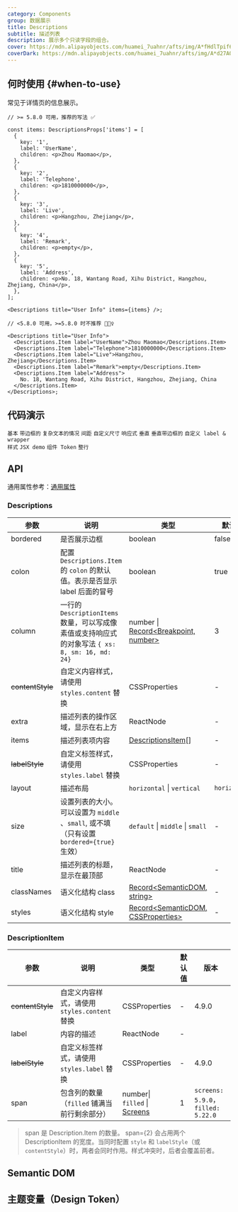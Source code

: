 ```yaml
---
category: Components
group: 数据展示
title: Descriptions
subtitle: 描述列表
description: 展示多个只读字段的组合。
cover: https://mdn.alipayobjects.com/huamei_7uahnr/afts/img/A*fHdlTpif6XQAAAAAAAAAAAAADrJ8AQ/original
coverDark: https://mdn.alipayobjects.com/huamei_7uahnr/afts/img/A*d27AQJrowGAAAAAAAAAAAAAADrJ8AQ/original
---
```


## 何时使用 {#when-to-use}

常见于详情页的信息展示。

```tsx | pure
// >= 5.8.0 可用，推荐的写法 ✅

const items: DescriptionsProps['items'] = [
  {
    key: '1',
    label: 'UserName',
    children: <p>Zhou Maomao</p>,
  },
  {
    key: '2',
    label: 'Telephone',
    children: <p>1810000000</p>,
  },
  {
    key: '3',
    label: 'Live',
    children: <p>Hangzhou, Zhejiang</p>,
  },
  {
    key: '4',
    label: 'Remark',
    children: <p>empty</p>,
  },
  {
    key: '5',
    label: 'Address',
    children: <p>No. 18, Wantang Road, Xihu District, Hangzhou, Zhejiang, China</p>,
  },
];

<Descriptions title="User Info" items={items} />;

// <5.8.0 可用，>=5.8.0 时不推荐 🙅🏻‍♀️

<Descriptions title="User Info">
  <Descriptions.Item label="UserName">Zhou Maomao</Descriptions.Item>
  <Descriptions.Item label="Telephone">1810000000</Descriptions.Item>
  <Descriptions.Item label="Live">Hangzhou, Zhejiang</Descriptions.Item>
  <Descriptions.Item label="Remark">empty</Descriptions.Item>
  <Descriptions.Item label="Address">
    No. 18, Wantang Road, Xihu District, Hangzhou, Zhejiang, China
  </Descriptions.Item>
</Descriptions>;
```

## 代码演示

<!-- prettier-ignore -->
<code src="./demo/basic.tsx">基本</code>
<code src="./demo/border.tsx">带边框的</code>
<code src="./demo/text.tsx" debug>复杂文本的情况</code>
<code src="./demo/padding.tsx" debug>间距</code>
<code src="./demo/size.tsx">自定义尺寸</code>
<code src="./demo/responsive.tsx">响应式</code>
<code src="./demo/vertical.tsx">垂直</code>
<code src="./demo/vertical-border.tsx">垂直带边框的</code>
<code src="./demo/style.tsx" debug>自定义 label & wrapper 样式</code>
<code src="./demo/jsx.tsx" debug>JSX demo</code>
<code src="./demo/component-token.tsx" debug>组件 Token</code>
<code src="./demo/block.tsx">整行</code>

## API

通用属性参考：[通用属性](/docs/react/common-props)

### Descriptions

| 参数 | 说明 | 类型 | 默认值 | 版本 |
| --- | --- | --- | --- | --- |
| bordered | 是否展示边框 | boolean | false |  |
| colon | 配置 `Descriptions.Item` 的 `colon` 的默认值。表示是否显示 label 后面的冒号 | boolean | true |  |
| column | 一行的 `DescriptionItems` 数量，可以写成像素值或支持响应式的对象写法 `{ xs: 8, sm: 16, md: 24}` | number \| [Record<Breakpoint, number>](https://github.com/ant-design/ant-design/blob/84ca0d23ae52e4f0940f20b0e22eabe743f90dca/components/descriptions/index.tsx#L111C21-L111C56) | 3 |  |
| ~~contentStyle~~ | 自定义内容样式，请使用 `styles.content` 替换 | CSSProperties | - | 4.10.0 |
| extra | 描述列表的操作区域，显示在右上方 | ReactNode | - | 4.5.0 |
| items | 描述列表项内容 | [DescriptionsItem](#descriptionitem)[] | - | 5.8.0 |
| ~~labelStyle~~ | 自定义标签样式，请使用 `styles.label` 替换 | CSSProperties | - | 4.10.0 |
| layout | 描述布局 | `horizontal` \| `vertical` | `horizontal` |  |
| size | 设置列表的大小。可以设置为 `middle` 、`small`, 或不填（只有设置 `bordered={true}` 生效） | `default` \| `middle` \| `small` | - |  |
| title | 描述列表的标题，显示在最顶部 | ReactNode | - |  |
| classNames | 语义化结构 class | [Record<SemanticDOM, string>](#semantic-dom) | - | 5.23.0 |
| styles | 语义化结构 style | [Record<SemanticDOM, CSSProperties>](#semantic-dom) | - | 5.23.0 |

### DescriptionItem

| 参数 | 说明 | 类型 | 默认值 | 版本 |
| --- | --- | --- | --- | --- |
| ~~contentStyle~~ | 自定义内容样式，请使用 `styles.content` 替换 | CSSProperties | - | 4.9.0 |
| label | 内容的描述 | ReactNode | - |  |
| ~~labelStyle~~ | 自定义标签样式，请使用 `styles.label` 替换 | CSSProperties | - | 4.9.0 |
| span | 包含列的数量（`filled` 铺满当前行剩余部分） | number\| `filled` \| [Screens](/components/grid-cn#col) | 1 | `screens: 5.9.0`，`filled: 5.22.0` |

> span 是 Description.Item 的数量。 span={2} 会占用两个 DescriptionItem 的宽度。当同时配置 `style` 和 `labelStyle`（或 `contentStyle`）时，两者会同时作用。样式冲突时，后者会覆盖前者。

## Semantic DOM

<code src="./demo/_semantic.tsx" simplify="true"></code>

## 主题变量（Design Token）

<ComponentTokenTable component="Descriptions"></ComponentTokenTable>
